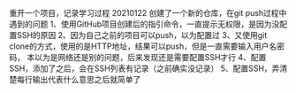 重开一个项目，记录学习过程
20210122
创建了一个新的仓库，在git push过程中遇到的问题
1、使用GitHub项目创建后的指引命令，一直提示无权限，是因为没配置SSH的原因
2、因为自己之前的项目可以push，以为配置过
3、又使用git clone的方式，使用的是HTTP地址，结果可以push，但是一直需要输入用户名密码，
本以为是网络还是别的问题，后来发现还是需要配置SSH才行
4、配置SSH，添加了之后，会在SSH列表有记录（之前确实没记录）
5、配置SSH，弄清楚每行输出代表什么意思之后就简单了